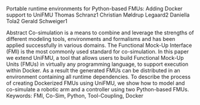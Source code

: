 Portable runtime environments for Python-based FMUs:
Adding Docker support to UniFMU
Thomas Schranz1 Christian Møldrup Legaard2 Daniella Tola2 Gerald Schweiger1

Abstract
Co-simulation is a means to combine and leverage the
strengths of different modeling tools, environments and
formalisms and has been applied successfully in various
domains. The Functional Mock-Up Interface (FMI) is
the most commonly used standard for co-simulation. In
this paper we extend UniFMU, a tool that allows users
to build Functional Mock-Up Units (FMUs) in virtually
any programming language, to support execution within
Docker. As a result the generated FMUs can be distributed
in an environment containing all runtime dependencies.
To describe the process of creating Dockerized FMUs using
UniFMU, we show how to model and co-simulate
a robotic arm and a controller using two Python-based
FMUs.
Keywords: FMI, Co-Sim, Python, Tool-Coupling, Docker
